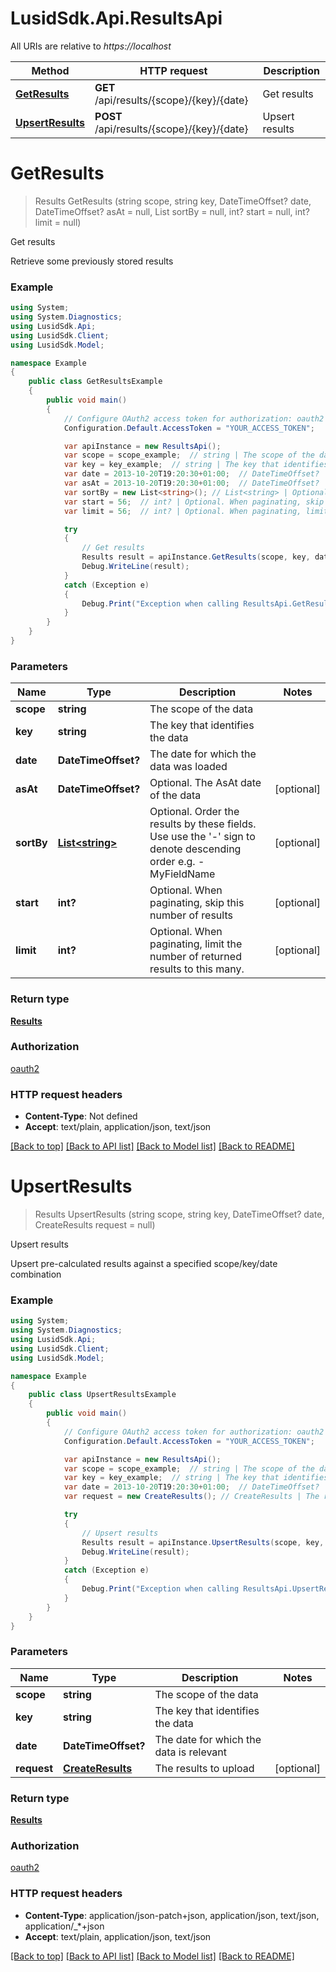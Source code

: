 # LusidSdk.Api.ResultsApi

All URIs are relative to *https://localhost*

Method | HTTP request | Description
------------- | ------------- | -------------
[**GetResults**](ResultsApi.md#getresults) | **GET** /api/results/{scope}/{key}/{date} | Get results
[**UpsertResults**](ResultsApi.md#upsertresults) | **POST** /api/results/{scope}/{key}/{date} | Upsert results


<a name="getresults"></a>
# **GetResults**
> Results GetResults (string scope, string key, DateTimeOffset? date, DateTimeOffset? asAt = null, List<string> sortBy = null, int? start = null, int? limit = null)

Get results

Retrieve some previously stored results

### Example
```csharp
using System;
using System.Diagnostics;
using LusidSdk.Api;
using LusidSdk.Client;
using LusidSdk.Model;

namespace Example
{
    public class GetResultsExample
    {
        public void main()
        {
            // Configure OAuth2 access token for authorization: oauth2
            Configuration.Default.AccessToken = "YOUR_ACCESS_TOKEN";

            var apiInstance = new ResultsApi();
            var scope = scope_example;  // string | The scope of the data
            var key = key_example;  // string | The key that identifies the data
            var date = 2013-10-20T19:20:30+01:00;  // DateTimeOffset? | The date for which the data was loaded
            var asAt = 2013-10-20T19:20:30+01:00;  // DateTimeOffset? | Optional. The AsAt date of the data (optional) 
            var sortBy = new List<string>(); // List<string> | Optional. Order the results by these fields. Use use the '-' sign to denote descending order e.g. -MyFieldName (optional) 
            var start = 56;  // int? | Optional. When paginating, skip this number of results (optional) 
            var limit = 56;  // int? | Optional. When paginating, limit the number of returned results to this many. (optional) 

            try
            {
                // Get results
                Results result = apiInstance.GetResults(scope, key, date, asAt, sortBy, start, limit);
                Debug.WriteLine(result);
            }
            catch (Exception e)
            {
                Debug.Print("Exception when calling ResultsApi.GetResults: " + e.Message );
            }
        }
    }
}
```

### Parameters

Name | Type | Description  | Notes
------------- | ------------- | ------------- | -------------
 **scope** | **string**| The scope of the data | 
 **key** | **string**| The key that identifies the data | 
 **date** | **DateTimeOffset?**| The date for which the data was loaded | 
 **asAt** | **DateTimeOffset?**| Optional. The AsAt date of the data | [optional] 
 **sortBy** | [**List&lt;string&gt;**](string.md)| Optional. Order the results by these fields. Use use the &#39;-&#39; sign to denote descending order e.g. -MyFieldName | [optional] 
 **start** | **int?**| Optional. When paginating, skip this number of results | [optional] 
 **limit** | **int?**| Optional. When paginating, limit the number of returned results to this many. | [optional] 

### Return type

[**Results**](Results.md)

### Authorization

[oauth2](../README.md#oauth2)

### HTTP request headers

 - **Content-Type**: Not defined
 - **Accept**: text/plain, application/json, text/json

[[Back to top]](#) [[Back to API list]](../README.md#documentation-for-api-endpoints) [[Back to Model list]](../README.md#documentation-for-models) [[Back to README]](../README.md)

<a name="upsertresults"></a>
# **UpsertResults**
> Results UpsertResults (string scope, string key, DateTimeOffset? date, CreateResults request = null)

Upsert results

Upsert pre-calculated results against a specified scope/key/date combination

### Example
```csharp
using System;
using System.Diagnostics;
using LusidSdk.Api;
using LusidSdk.Client;
using LusidSdk.Model;

namespace Example
{
    public class UpsertResultsExample
    {
        public void main()
        {
            // Configure OAuth2 access token for authorization: oauth2
            Configuration.Default.AccessToken = "YOUR_ACCESS_TOKEN";

            var apiInstance = new ResultsApi();
            var scope = scope_example;  // string | The scope of the data
            var key = key_example;  // string | The key that identifies the data
            var date = 2013-10-20T19:20:30+01:00;  // DateTimeOffset? | The date for which the data is relevant
            var request = new CreateResults(); // CreateResults | The results to upload (optional) 

            try
            {
                // Upsert results
                Results result = apiInstance.UpsertResults(scope, key, date, request);
                Debug.WriteLine(result);
            }
            catch (Exception e)
            {
                Debug.Print("Exception when calling ResultsApi.UpsertResults: " + e.Message );
            }
        }
    }
}
```

### Parameters

Name | Type | Description  | Notes
------------- | ------------- | ------------- | -------------
 **scope** | **string**| The scope of the data | 
 **key** | **string**| The key that identifies the data | 
 **date** | **DateTimeOffset?**| The date for which the data is relevant | 
 **request** | [**CreateResults**](CreateResults.md)| The results to upload | [optional] 

### Return type

[**Results**](Results.md)

### Authorization

[oauth2](../README.md#oauth2)

### HTTP request headers

 - **Content-Type**: application/json-patch+json, application/json, text/json, application/_*+json
 - **Accept**: text/plain, application/json, text/json

[[Back to top]](#) [[Back to API list]](../README.md#documentation-for-api-endpoints) [[Back to Model list]](../README.md#documentation-for-models) [[Back to README]](../README.md)

